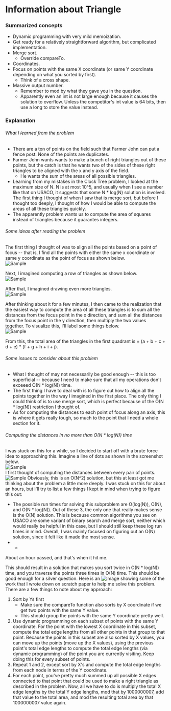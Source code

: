 # Information about Triangle
### Summarized concepts
  - Dynamic programming with very mild memoization.
  - Get ready for a relatively straightforward algorithm, but complicated implementation.
  - Merge sort.
    - Override compareTo.
  - Coordinates.
  - Focus on points with the same X coordinate (or same Y coordinate depending on what you sorted by first).
    - Think of a cross shape.
  - Massive output number.
    - Remember to mod by what they gave you in the question.
    - Apparently even an int is not large enough because it causes the solution to overflow. Unless the competitor's int value is 64 bits, then use a long to store the value instead.

### Explanation
###### What I learned from the problem
  - There are a ton of points on the field such that Farmer John can put a fence post. None of the points are duplicates.
  - Farmer John wants wants to make a bunch of right triangles out of these points, but the catch is that he wants two of the sides of these right triangles to be aligned with the x and y axis of the field.  
      - He wants the sum of the areas of all possible triangles.
  - Learning from my mistakes in the Clock Tree problem, I looked at the maximum size of N. N is at most 10^5, and usually when I see a number like that on USACO, it suggests that some N * log(N) solution is involved. The first thing I thought of when I saw that is merge sort, but before I thought too deeply, I thought of how I would be able to compute the areas of all these triangles quickly. 
  - The apparently problem wants us to compute the area of squares instead of triangles because it guarantes integers.  

###### Some ideas after reading the problem
The first thing I thought of was to align all the points based on a point of focus -- that is, I find all the points with either the same x coordinate or same y coordinate as the point of focus as shown below.  
![Sample](https://github.com/TurtleCamera/USACO-TurtleCamera/blob/main/CSE%20199%20Workspace/images/Triangle_2.png)

Next, I imagined computing a row of triangles as shown below.  
![Sample](https://github.com/TurtleCamera/USACO-TurtleCamera/blob/main/CSE%20199%20Workspace/images/Triangle_3.png)

After that, I imagined drawing even more triangles.  
![Sample](https://github.com/TurtleCamera/USACO-TurtleCamera/blob/main/CSE%20199%20Workspace/images/Triangle_4.png)  

After thinking about it for a few minutes, I then came to the realization that the easiest way to compute the area of all these triangles is to sum all the distances from the focus point in the x direction, and sum all the distances from the focus point in the y direction, then multiply the two values together. To visualize this, I'll label some things below.  
![Sample](https://github.com/TurtleCamera/USACO-TurtleCamera/blob/main/CSE%20199%20Workspace/images/Triangle_6.png)  

From this, the total area of the triangles in the first quadrant is = (a + b + c + d + e) * (f + g + h + i + j).  

###### Some issues to consider about this problem
  - What I thought of may not necessarily be good enough -- this is too superficial -- because I need to make sure that all my operations don't exceeed O(N * log(N)) time.
  - The first thing I have to deal with is to figure out how to align all the points together in the way I imagined in the first place. The only thing I could think of is to use merge sort, which is perfect because of the O(N * log(N)) restriction I thought of.
  - As for computing the distances to each point of focus along an axis, this is where it gets really tough, so much to the point that I need a whole section for it.

###### Computing the distances in no more than O(N * log(N)) time
I was stuck on this for a while, so I decided to start off with a brute force idea to approaching this. Imagine a line of dots as shown in the screenshot below.  
![Sample](https://github.com/TurtleCamera/USACO-TurtleCamera/blob/main/CSE%20199%20Workspace/images/Triangle_7.png)  
I first thought of computing the distances between every pair of points.  
![Sample](https://github.com/TurtleCamera/USACO-TurtleCamera/blob/main/CSE%20199%20Workspace/images/Triangle_8.png)
Obviously, this is an O(N^2) solution, but this at least got me thinking about the problem a little more deeply. I was stuck on this for about an hours, but I'll try to list a few things I kept in mind when trying to figure this out:    
  - The possible run times for solving this subproblem are O(log(N)), O(N), and O(N * log(N)). Out of these 3, the only one that really makes sense is the O(N) solution. This is because common algorithms you see on USACO are some variant of binary search and merge sort, neither which would really be helpful in this case, but I should still keep these log run times in mind. Overall, I was mainly focused on figuring out an O(N) solution, since it felt like it made the most sense.  
  - -
  
  
About an hour passed, and that's when it hit me.

This should result in a solution that makes you sort twice in O(N * log(N)) time, and you traverse the points three times in O(N) time. This should be good enough for a silver question. Here is an ![image](https://github.com/TurtleCamera/USACO-TurtleCamera/blob/main/CSE%20199%20Workspace/images/Triangle.jpg) showing some of the work that I wrote down on scratch paper to help me solve this problem.  
There are a few things to note about my approach:
1. Sort by Ys first
    - Make sure the compareTo function also sorts by X coordinate if we get two points with the same Y value.
    - This should group the points with the same Y coordinate pretty well.
2. Use dynamic programming on each subset of points with the same Y coordinate. For the point with the lowest X coordinate in this subset, compute the total edge lengths from all other points in that group to that point. Because the points in this subset are also sorted by X values, you can move up the points (move up the X values), using the previous point's total edge lengths to compute the total edge lengths (via dynamic programming) of the point you are currently visiting. Keep doing this for every subset of points.
3. Repeat 1 and 2, except sort by X's and compute the total edge lengths from each node in terms of the Y coordinate.
4. For each point, you've pretty much summed up all possible X edges connected to that point that could be used to make a right triangle as described in the problem. Now, all we have to do is multiply the total X edge lengths by the total Y edge lengths, mod that by 1000000007, add that value to the total area, and mod the resulting total area by that 1000000007 value again.
